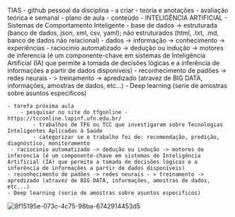 TIAS
    - github pessoal da disciplina - a criar
        - teoria e anotações - avaliação teórica e semanal
    - plano de aula - conteúdo
        - INTELIGÊNCIA ARTIFICIAL
            - Sistemas de Comportamento Inteligente
                - base de dados -> estruturada (banco de dados, json, xml, csv, yaml); não estruturados (html, .txt, .md, banco de dados não relacional)
                    - dados -> informação -> conhecimento -> experiências
                      - raciocinio automatizado -> dedução ou indução -> motores de inferencia (é um componente-chave em sistemas de Inteligência Artificial (IA) que permite a tomada de decisões lógicas e a inferência de informações a partir de dados disponíveis)
                      - reconhecimento de padões -> redes neurais - > treinamento -> apredizado (atravez de BIG DATA, informações, amostras de dados, etc...)
                        - Deep learning (serie de amostras sobre asuntos especificos)

    - tarefa próxima aula
        - pesquisar no site do tfgonline - https://tcconline.lapinf.ufn.edu.br/
            - trabalhos de TFG ou TCC que investigaram sobre Tecnologias Inteligentes Aplicadas à Saúde
            - categorizar se o trabalho foi de: recomendação, predição, diagnóstico, monitoramento
     - raciocinio automatizado -> dedução ou indução -> motores de inferencia (é um componente-chave em sistemas de Inteligência Artificial (IA) que permite a tomada de decisões lógicas e a inferência de informações a partir de dados disponíveis)
    - reconhecimento de padões -> redes neurais - > treinamento -> apredizado (atravez de BIG DATA, informações, amostras de dados, etc...)
    - Deep learning (serie de amostras sobre asuntos especificos)


![8f15195e-073c-4c75-98ba-6742914453d5](https://github.com/user-attachments/assets/1ce91233-08c3-4be0-a14c-348890f4abc2)
